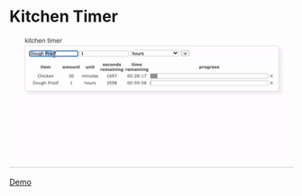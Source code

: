 # Kitchen Timer

![](kitchen-timer.gif)

[Demo](https://dragonwrench.s3-us-west-2.amazonaws.com/timer.html)

